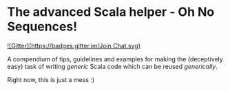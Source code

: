 # The advanced Scala helper - Oh No Sequences!
[![Gitter](https://badges.gitter.im/Join Chat.svg)](https://gitter.im/ohnosequences/scala-guide?utm_source=badge&utm_medium=badge&utm_campaign=pr-badge)

A compendium of tips, guidelines and examples for making the (deceptively easy) task of writing _generic_ Scala code which can be reused _generically_.

Right now, this is just a mess :)